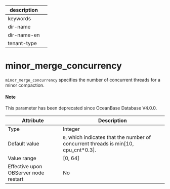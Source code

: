 | description ||
|---|---|
| keywords ||
| dir-name ||
| dir-name-en ||
| tenant-type ||

minor_merge_concurrency
============================================

`minor_merge_concurrency` specifies the number of concurrent threads for a minor compaction.

<main id="notice" type='explain'>
  <h4>Note</h4>
  <p>This parameter has been deprecated since OceanBase Database V4.0.0. </p>
</main>


| **Attribute** | **Description** |
|------------------|-----------|
| Type | Integer |
| Default value | `0`, which indicates that the number of concurrent threads is min[10, cpu_cnt*0.3]. |
| Value range | [0, 64] |
| Effective upon OBServer node restart | No |

